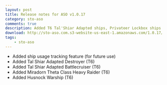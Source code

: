 ```yaml
---
layout: post
title: Release notes for ASO v1.0.17
category: sto-aso
comments: true
description: Added T6 Tal'Shiar Adapted ships, Privateer Lockbox ships.
download: http://sto-aso.com.s3-website-us-east-1.amazonaws.com/1.0.17/sto-aso.zip
tags:
    - sto-aso
---
```


 - Added ship usage tracking feature (for future use)
 - Added Tal Shiar Adapted Destroyer (T6)
 - Added Tal Shiar Adapted Battlecruiser (T6)
 - Added Miradorn Theta Class Heavy Raider (T6)
 - Added Husnock Warship (T6)
 